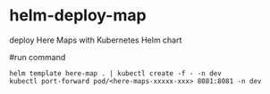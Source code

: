 # helm-deploy-map

deploy Here Maps with Kubernetes Helm chart



#run command 
```
helm template here-map . | kubectl create -f - -n dev
kubectl port-forward pod/<here-maps-xxxxx-xxx> 8081:8081 -n dev
```